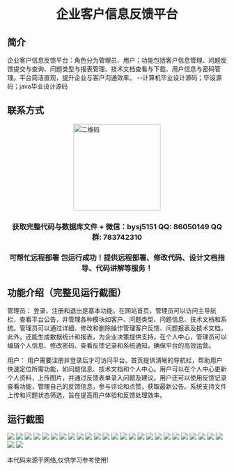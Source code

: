 <p><h1 align="center">企业客户信息反馈平台</h1></p>

## 简介
企业客户信息反馈平台：角色分为管理员、用户；功能包括客户信息管理、问题反馈提交与查询、问题类型与报表管理、技术文档查看与下载、用户信息与密码管理。平台简洁直观，提升企业与客户沟通效率。    --计算机毕业设计源码；毕设源码；java毕业设计源码


## 联系方式
<img src="https://bs-1329754181.cos.ap-shanghai.myqcloud.com/wx.jpg" alt="二维码" style="display: block; margin: 0 auto;" width="200px">
<p><h3 align="center">获取完整代码与数据库文件 + 微信：bysj5151 QQ: 86050149 QQ群: 783742310</h3></p>
<p><h3 align="center">可帮忙远程部署 包运行成功！提供远程部署、修改代码、设计文档指导、代码讲解等服务！</h3></p>

## 功能介绍（完整见运行截图）
管理员： 登录、注册和退出是基本功能。在网站首页，管理员可以访问主导航栏，查看平台公告，并管理各种模块如客户、问题类型、问题信息、技术文档和系统。管理员可以通过详细、修改和删除操作管理客户反馈、问题报表及技术文档，此外，还能生成数据统计和报表，为企业决策提供支持。在个人中心，管理员可以编辑个人信息、修改密码、查看反馈记录和系统通知，确保平台的高效运营。

用户： 用户需要注册并登录后才可访问平台。首页提供清晰的导航栏，帮助用户快速定位所需功能，如问题信息、技术文档和个人中心。用户可以在个人中心更新个人资料，上传图片，并通过反馈表单录入问题及建议。用户还可以使用反馈记录查看功能，管理自己的反馈信息，参与评论和点赞，获取最新公告。系统支持文件上传和问题状态筛选，旨在提高用户体验和反馈处理效率。


## 运行截图
![](https://bs-1329754181.cos.ap-shanghai.myqcloud.com/spring/EnterpriseCustomerFeedbackPlatform/img/001.jpg)
![](https://bs-1329754181.cos.ap-shanghai.myqcloud.com/spring/EnterpriseCustomerFeedbackPlatform/img/002.jpg)
![](https://bs-1329754181.cos.ap-shanghai.myqcloud.com/spring/EnterpriseCustomerFeedbackPlatform/img/003.jpg)
![](https://bs-1329754181.cos.ap-shanghai.myqcloud.com/spring/EnterpriseCustomerFeedbackPlatform/img/004.jpg)
![](https://bs-1329754181.cos.ap-shanghai.myqcloud.com/spring/EnterpriseCustomerFeedbackPlatform/img/005.jpg)
![](https://bs-1329754181.cos.ap-shanghai.myqcloud.com/spring/EnterpriseCustomerFeedbackPlatform/img/006.jpg)
![](https://bs-1329754181.cos.ap-shanghai.myqcloud.com/spring/EnterpriseCustomerFeedbackPlatform/img/007.jpg)
![](https://bs-1329754181.cos.ap-shanghai.myqcloud.com/spring/EnterpriseCustomerFeedbackPlatform/img/008.jpg)
![](https://bs-1329754181.cos.ap-shanghai.myqcloud.com/spring/EnterpriseCustomerFeedbackPlatform/img/009.jpg)
![](https://bs-1329754181.cos.ap-shanghai.myqcloud.com/spring/EnterpriseCustomerFeedbackPlatform/img/010.jpg)
![](https://bs-1329754181.cos.ap-shanghai.myqcloud.com/spring/EnterpriseCustomerFeedbackPlatform/img/011.jpg)
![](https://bs-1329754181.cos.ap-shanghai.myqcloud.com/spring/EnterpriseCustomerFeedbackPlatform/img/012.jpg)
![](https://bs-1329754181.cos.ap-shanghai.myqcloud.com/spring/EnterpriseCustomerFeedbackPlatform/img/013.jpg)
![](https://bs-1329754181.cos.ap-shanghai.myqcloud.com/spring/EnterpriseCustomerFeedbackPlatform/img/014.jpg)
![](https://bs-1329754181.cos.ap-shanghai.myqcloud.com/spring/EnterpriseCustomerFeedbackPlatform/img/015.jpg)
![](https://bs-1329754181.cos.ap-shanghai.myqcloud.com/spring/EnterpriseCustomerFeedbackPlatform/img/016.jpg)
![](https://bs-1329754181.cos.ap-shanghai.myqcloud.com/spring/EnterpriseCustomerFeedbackPlatform/img/017.jpg)
![](https://bs-1329754181.cos.ap-shanghai.myqcloud.com/spring/EnterpriseCustomerFeedbackPlatform/img/018.jpg)
![](https://bs-1329754181.cos.ap-shanghai.myqcloud.com/spring/EnterpriseCustomerFeedbackPlatform/img/019.jpg)
![](https://bs-1329754181.cos.ap-shanghai.myqcloud.com/spring/EnterpriseCustomerFeedbackPlatform/img/020.jpg)
![](https://bs-1329754181.cos.ap-shanghai.myqcloud.com/spring/EnterpriseCustomerFeedbackPlatform/img/021.jpg)
![](https://bs-1329754181.cos.ap-shanghai.myqcloud.com/spring/EnterpriseCustomerFeedbackPlatform/img/022.jpg)
![](https://bs-1329754181.cos.ap-shanghai.myqcloud.com/spring/EnterpriseCustomerFeedbackPlatform/img/023.jpg)
![](https://bs-1329754181.cos.ap-shanghai.myqcloud.com/spring/EnterpriseCustomerFeedbackPlatform/img/024.jpg)
![](https://bs-1329754181.cos.ap-shanghai.myqcloud.com/spring/EnterpriseCustomerFeedbackPlatform/img/025.jpg)
![](https://bs-1329754181.cos.ap-shanghai.myqcloud.com/spring/EnterpriseCustomerFeedbackPlatform/img/026.jpg)
![](https://bs-1329754181.cos.ap-shanghai.myqcloud.com/spring/EnterpriseCustomerFeedbackPlatform/img/027.jpg)

<p>本代码来源于网络,仅供学习参考使用!</p>
